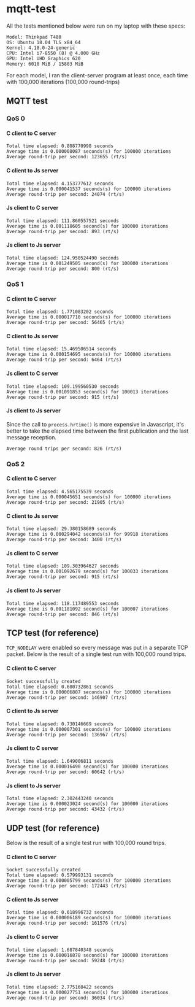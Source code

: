 # mqtt-test

All the tests mentioned below were run on my laptop with these specs:

```
Model: Thinkpad T480
OS: Ubuntu 18.04 TLS x84_64
Kernel: 4.18.0-24-generic
CPU: Intel i7-8550 (8) @ 4.000 GHz
GPU: Intel UHD Graphics 620
Memory: 6010 MiB / 15803 MiB
```

For each model, I ran the client-server program at least once, each time with 100,000 iterations (100,000 round-trips)

## MQTT test

### QoS 0

#### C client to C server

```
Total time elapsed: 0.808770998 seconds
Average time is 0.000008087 seconds(s) for 100000 iterations
Average round-trip per second: 123655 (rt/s)
```

#### C client to Js server

```
Total time elapsed: 4.153777612 seconds
Average time is 0.000041537 seconds(s) for 100000 iterations
Average round-trip per second: 24074 (rt/s)
```

#### Js client to C server

```
Total time elapsed: 111.860557521 seconds
Average time is 0.001118605 second(s) for 100000 iterations
Average round-trip per second: 893 (rt/s)
```

#### Js client to Js server

```
Total time elapsed: 124.950524490 seconds
Average time is 0.001249505 second(s) for 100000 iterations
Average round-trip per second: 800 (rt/s)
```

### QoS 1

#### C client to C server

```
Total time elapsed: 1.771083202 seconds
Average time is 0.000017710 seconds(s) for 100000 iterations
Average round-trip per second: 56465 (rt/s)
```

#### C client to Js server

```
Total time elapsed: 15.469506514 seconds
Average time is 0.000154695 seconds(s) for 100000 iterations
Average round-trip per second: 6464 (rt/s)
```

#### Js client to C server

```
Total time elapsed: 109.199560530 seconds
Average time is 0.001091853 second(s) for 100013 iterations
Average round-trip per second: 915 (rt/s)
```

#### Js client to Js server

Since the call to `process.hrtime()` is more expensive in Javascript, it's better to take the elapsed time between the first publication and the last message reception.

```
Average round trips per second: 826 (rt/s)
```

### QoS 2

#### C client to C server

```
Total time elapsed: 4.565175539 seconds
Average time is 0.000045651 seconds(s) for 100000 iterations
Average round-trip per second: 21905 (rt/s)
```

#### C client to Js server

```
Total time elapsed: 29.380158689 seconds
Average time is 0.000294042 seconds(s) for 99918 iterations
Average round-trip per second: 3400 (rt/s)
```

#### Js client to C server

```
Total time elapsed: 109.303964627 seconds
Average time is 0.001092679 second(s) for 100033 iterations
Average round-trip per second: 915 (rt/s)
```

#### Js client to Js server

```
Total time elapsed: 118.117489553 seconds
Average time is 0.001181092 second(s) for 100007 iterations
Average round-trip per second: 846 (rt/s)
```

## TCP test (for reference)

`TCP_NODELAY` were enabled so every message was put in a separate TCP packet. Below is the result of a single test run with 100,000 round trips.

#### C client to C server

```
Socket successfully created
Total time elapsed: 0.680732861 seconds
Average time is 0.000006807 seconds(s) for 100000 iterations
Average round-trip per second: 146907 (rt/s)
```

#### C client to Js server

```
Total time elapsed: 0.730146669 seconds
Average time is 0.000007301 seconds(s) for 100000 iterations
Average round-trip per second: 136967 (rt/s)
```

#### Js client to C server

```
Total time elapsed: 1.649006811 seconds
Average time is 0.000016490 second(s) for 100000 iterations
Average round-trip per second: 60642 (rt/s)
```

#### Js client to Js server

```
Total time elapsed: 2.302443240 seconds
Average time is 0.000023024 second(s) for 100000 iterations
Average round-trip per second: 43432 (rt/s)
```

## UDP test (for reference)

Below is the result of a single test run with 100,000 round trips.

#### C client to C server

```
Socket successfully created
Total time elapsed: 0.579993131 seconds
Average time is 0.000005799 seconds(s) for 100000 iterations
Average round-trip per second: 172443 (rt/s)
```

#### C client to Js server

```
Total time elapsed: 0.618996732 seconds
Average time is 0.000006189 seconds(s) for 100000 iterations
Average round-trip per second: 161576 (rt/s)
```

#### Js client to C server

```
Total time elapsed: 1.687840348 seconds
Average time is 0.000016878 second(s) for 100000 iterations
Average round-trip per second: 59248 (rt/s)
```

#### Js client to Js server

```
Total time elapsed: 2.775160422 seconds
Average time is 0.000027751 second(s) for 100000 iterations
Average round-trip per second: 36034 (rt/s)
```
